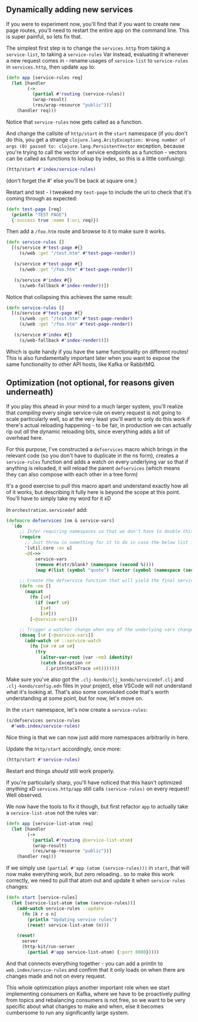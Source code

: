 ## Dynamically adding new services

If you were to experiment now, you'll find that if you want to create new page routes, you'll need to restart the entire app on the command line. This is super painful, so lets fix that.

The simplest first step is to change the `services.http` from taking a `service-list`, to taking a `service-rules` Var instead, evaluating it whenever a new request comes in - rename usages of `service-list` to `service-rules` in `services.http`, then update `app` to:

```clojure
(defn app [service-rules req]
  (let [handler
        (->
          (partial #'routing (service-rules))
          (wrap-result)
          (res/wrap-resource "public"))]
    (handler req)))
```

Notice that `service-rules` now gets called as a function.

And change the callsite of `http/start` in the `start` namespace (if you don't do this, you get a strange `clojure.lang.ArityException: Wrong number of args (0) passed to: clojure.lang.PersistentVector` exception, because you're trying to call the vector of service endpoints as a function - vectors can be called as functions to lookup by index, so this is a little confusing):

```clojure
(http/start #'index/service-rules)
```

(don't forget the #' else you'll be back at square one.)

Restart and test - I tweaked my `test-page` to include the uri to check that it's coming through as expected:

```clojure
(defn test-page [req]
  (println "TEST PAGE")
  {:success true :name (:uri req)})
```

Then add a `/foo.htm` route and browse to it to make sure it works.

```clojure
(defn service-rules []
  [(s/service #'test-page #{}
     (s/web :get "/test.htm" #'test-page-render))

   (s/service #'test-page #{}
     (s/web :get "/foo.htm" #'test-page-render))

   (s/service #'index #{}
     (s/web-fallback #'index-render))])
```

Notice that collapsing this achieves the same result:

```clojure
(defn service-rules []
  [(s/service #'test-page #{}
     (s/web :get "/test.htm" #'test-page-render)
     (s/web :get "/foo.htm" #'test-page-render))

   (s/service #'index #{}
     (s/web-fallback #'index-render))])
```

Which is quite handy if you have the same functionality on different routes! This is also fundamentally important later when you want to expose the same functionality to other API hosts, like Kafka or RabbitMQ.

## Optimization (not optional, for reasons given underneath)

If you play this ahead in your mind to a much larger system, you'll realize that _compiling_ every single service-rule on every request is not going to scale particularly well, so at the very least you'll want to only do this work if there's actual reloading happening - to be fair, in production we can actually rip out _all_ the dynamic reloading bits, since everything adds a bit of overhead here.

For this purpose, I've constructed a `defservices` macro which brings in the relevant code (so you don't have to duplicate in the ns form), creates a `service-rules` function and adds a watch on every underlying var so that if anything is reloaded, it will reload the parent `defservices` (which means they can also compose with each other in a tree form)

It's a good exercise to pull this macro apart and understand exactly how all of it works, but describing it fully here is beyond the scope at this point. You'll have to simply take my word for it xD

In `orchestration.servicedef` add:

```clojure
(defmacro defservices [nm & service-vars]
  `(do
     ;; Infer requiring namespaces so that we don't have to double this up.
     (require
       ;; Just throw in something for it to do in case the below list is blank.
       '[util.core :as u]
       ~@(->>
           service-vars
           (remove #(str/blank? (namespace (second %))))
           (map #(list (symbol "quote") (vector (symbol (namespace (second %))))))))

     ;; Create the defservice function that will yield the final service endpoint list
     (defn ~nm []
       (mapcat
         (fn [s#]
           (if (var? s#)
             (s#)
             [s#]))
         [~@service-vars]))

     ;; Trigger a watcher change when any of the underlying vars change (to support dynamic reloading)
     (doseq [s# [~@service-vars]]
       (add-watch s# ::service-watch
         (fn [k# r# o# n#]
           (try
             (alter-var-root (var ~nm) identity)
             (catch Exception e#
               (.printStackTrace e#))))))))
```

Make sure you've also got the `.clj-kondo/clj_kondo/servicedef.clj` and `.clj-kondo/config.edn` files in your project, else VSCode will not understand what it's looking at. That's also some convoluted code that's worth understanding at some point, but for now, let's move on.

In the `start` namespace, let's now create a `service-rules`:

```clojure
(s/defservices service-rules
  #'web.index/service-rules)
```

Nice thing is that we can now just add more namespaces arbitrarily in here.

Update the `http/start` accordingly, once more:

```clojure
(http/start #'service-rules)
```

Restart and things _should_ still work properly.

If you're particularly sharp, you'll have noticed that this hasn't optimized _anything_ xD `services.http/app` still calls `(service-rules)` on every request! Well observed.

We now have the tools to fix it though, but first refactor `app` to actually take a `service-list-atom` not the rules var:

```clojure
(defn app [service-list-atom req]
  (let [handler
        (->
          (partial #'routing @service-list-atom)
          (wrap-result)
          (res/wrap-resource "public"))]
    (handler req)))
```

If we simply use `(partial #'app (atom (service-rules)))` in `start`, that will now make everything work, but zero reloading.. so to make this work correctly, we need to pull that atom out and update it when `service-rules` changes:

```clojure
(defn start [service-rules]
  (let [service-list-atom (atom (service-rules))]
    (add-watch service-rules ::update
      (fn [k r o n]
        (println "Updating service rules")
        (reset! service-list-atom (n)))

    (reset!
      server
      (http-kit/run-server
        (partial #'app service-list-atom) {:port 8080}))))
```

And that connects everything together - you can add a println to `web.index/service-rules` and confirm that it only loads on when there are changes made and not on every request.

This whole optimization plays another important role when we start implementing consumers on Kafka, where we have to be proactively _pulling_ from topics and rebalancing consumers is not free, so we want to be very specific about what changes to make and when, else it becomes cumbersome to run any significantly large system.
